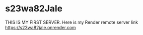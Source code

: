 # s23wa82Jale

THIS IS MY FIRST SERVER. Here is my Render remote server link https://s23wa82jale.onrender.com